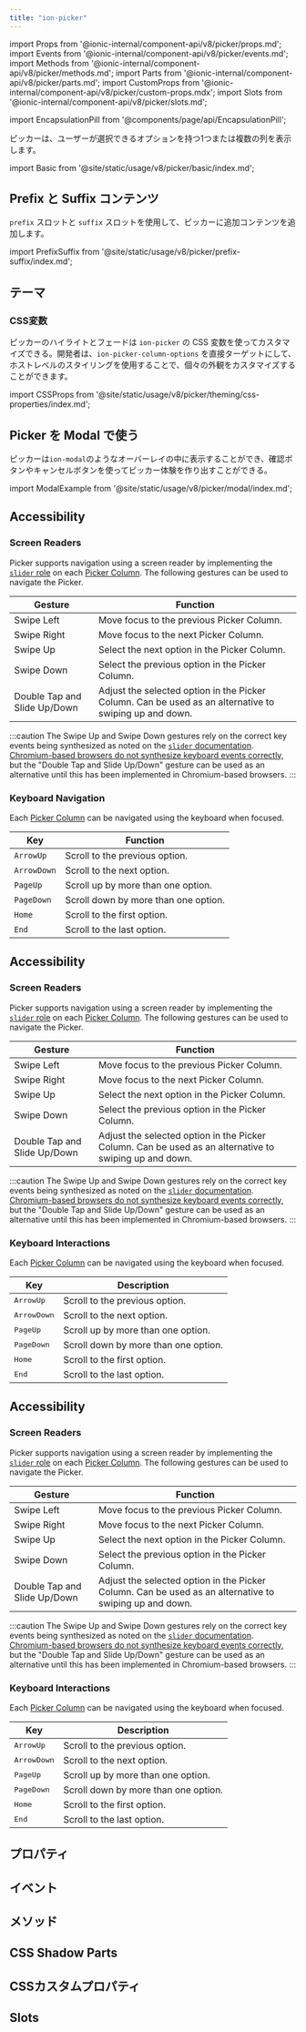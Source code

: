 ```yaml
---
title: "ion-picker"
---
```

import Props from '@ionic-internal/component-api/v8/picker/props.md';
import Events from '@ionic-internal/component-api/v8/picker/events.md';
import Methods from '@ionic-internal/component-api/v8/picker/methods.md';
import Parts from '@ionic-internal/component-api/v8/picker/parts.md';
import CustomProps from '@ionic-internal/component-api/v8/picker/custom-props.mdx';
import Slots from '@ionic-internal/component-api/v8/picker/slots.md';

<head>
  <title>ion-picker: Display a list of options in columns</title>
  <meta name="description" content="ピッカーは、ユーザーが選択できるオプションを持つ1つまたは複数の列を表示します。" />
</head>

import EncapsulationPill from '@components/page/api/EncapsulationPill';

<EncapsulationPill type="shadow" />

ピッカーは、ユーザーが選択できるオプションを持つ1つまたは複数の列を表示します。

import Basic from '@site/static/usage/v8/picker/basic/index.md';

<Basic />

## Prefix と Suffix コンテンツ

`prefix` スロットと `suffix` スロットを使用して、ピッカーに追加コンテンツを追加します。

import PrefixSuffix from '@site/static/usage/v8/picker/prefix-suffix/index.md';

<PrefixSuffix />

## テーマ

### CSS変数

ピッカーのハイライトとフェードは `ion-picker` の CSS 変数を使ってカスタマイズできる。開発者は、`ion-picker-column-options` を直接ターゲットにして、ホストレベルのスタイリングを使用することで、個々の外観をカスタマイズすることができます。

import CSSProps from '@site/static/usage/v8/picker/theming/css-properties/index.md';

<CSSProps />

## Picker を Modal で使う

ピッカーは`ion-modal`のようなオーバーレイの中に表示することができ、確認ボタンやキャンセルボタンを使ってピッカー体験を作り出すことができる。

import ModalExample from '@site/static/usage/v8/picker/modal/index.md';

<ModalExample />
  
## Accessibility

### Screen Readers

Picker supports navigation using a screen reader by implementing the [`slider` role](https://developer.mozilla.org/en-US/docs/Web/Accessibility/ARIA/Roles/slider_role) on each [Picker Column](./picker-column). The following gestures can be used to navigate the Picker.

| Gesture | Function |
| - | - |
| Swipe Left | Move focus to the previous Picker Column. |
| Swipe Right | Move focus to the next Picker Column. |
| Swipe Up | Select the next option in the Picker Column. |
| Swipe Down | Select the previous option in the Picker Column. |
| Double Tap and Slide Up/Down | Adjust the selected option in the Picker Column. Can be used as an alternative to swiping up and down. |

:::caution
The Swipe Up and Swipe Down gestures rely on the correct key events being synthesized as noted on the [`slider` documentation](https://developer.mozilla.org/en-US/docs/Web/Accessibility/ARIA/Roles/slider_role). [Chromium-based browsers do not synthesize keyboard events correctly](https://issues.chromium.org/issues/40816094), but the "Double Tap and Slide Up/Down" gesture can be used as an alternative until this has been implemented in Chromium-based browsers.
:::

### Keyboard Navigation

Each [Picker Column](./picker-column) can be navigated using the keyboard when focused.

| Key                | Function                                                     |
| ------------------ | ------------------------------------------------------------ |
| `ArrowUp` | Scroll to the previous option. |
| `ArrowDown` | Scroll to the next option. |
| `PageUp` | Scroll up by more than one option. |
| `PageDown` | Scroll down by more than one option. | 
| `Home` | Scroll to the first option. |
| `End` | Scroll to the last option. |

## Accessibility

### Screen Readers

Picker supports navigation using a screen reader by implementing the [`slider` role](https://developer.mozilla.org/en-US/docs/Web/Accessibility/ARIA/Roles/slider_role) on each [Picker Column](./picker-column). The following gestures can be used to navigate the Picker.

| Gesture | Function |
| - | - |
| Swipe Left | Move focus to the previous Picker Column. |
| Swipe Right | Move focus to the next Picker Column. |
| Swipe Up | Select the next option in the Picker Column. |
| Swipe Down | Select the previous option in the Picker Column. |
| Double Tap and Slide Up/Down | Adjust the selected option in the Picker Column. Can be used as an alternative to swiping up and down. |

:::caution
The Swipe Up and Swipe Down gestures rely on the correct key events being synthesized as noted on the [`slider` documentation](https://developer.mozilla.org/en-US/docs/Web/Accessibility/ARIA/Roles/slider_role). [Chromium-based browsers do not synthesize keyboard events correctly](https://issues.chromium.org/issues/40816094), but the "Double Tap and Slide Up/Down" gesture can be used as an alternative until this has been implemented in Chromium-based browsers.
:::

### Keyboard Interactions

Each [Picker Column](./picker-column) can be navigated using the keyboard when focused.

| Key                  | Description                          |
| -------------------- | ------------------------------------ |
| <kbd>ArrowUp</kbd>   | Scroll to the previous option.       |
| <kbd>ArrowDown</kbd> | Scroll to the next option.           |
| <kbd>PageUp</kbd>    | Scroll up by more than one option.   |
| <kbd>PageDown</kbd>  | Scroll down by more than one option. |
| <kbd>Home</kbd>      | Scroll to the first option.          |
| <kbd>End</kbd>       | Scroll to the last option.           |

## Accessibility

### Screen Readers

Picker supports navigation using a screen reader by implementing the [`slider` role](https://developer.mozilla.org/en-US/docs/Web/Accessibility/ARIA/Roles/slider_role) on each [Picker Column](./picker-column). The following gestures can be used to navigate the Picker.

| Gesture | Function |
| - | - |
| Swipe Left | Move focus to the previous Picker Column. |
| Swipe Right | Move focus to the next Picker Column. |
| Swipe Up | Select the next option in the Picker Column. |
| Swipe Down | Select the previous option in the Picker Column. |
| Double Tap and Slide Up/Down | Adjust the selected option in the Picker Column. Can be used as an alternative to swiping up and down. |

:::caution
The Swipe Up and Swipe Down gestures rely on the correct key events being synthesized as noted on the [`slider` documentation](https://developer.mozilla.org/en-US/docs/Web/Accessibility/ARIA/Roles/slider_role). [Chromium-based browsers do not synthesize keyboard events correctly](https://issues.chromium.org/issues/40816094), but the "Double Tap and Slide Up/Down" gesture can be used as an alternative until this has been implemented in Chromium-based browsers.
:::

### Keyboard Interactions

Each [Picker Column](./picker-column) can be navigated using the keyboard when focused.

| Key                  | Description                          |
| -------------------- | ------------------------------------ |
| <kbd>ArrowUp</kbd>   | Scroll to the previous option.       |
| <kbd>ArrowDown</kbd> | Scroll to the next option.           |
| <kbd>PageUp</kbd>    | Scroll up by more than one option.   |
| <kbd>PageDown</kbd>  | Scroll down by more than one option. |
| <kbd>Home</kbd>      | Scroll to the first option.          |
| <kbd>End</kbd>       | Scroll to the last option.           |

## プロパティ
<Props />

## イベント
<Events />

## メソッド
<Methods />

## CSS Shadow Parts
<Parts />

## CSSカスタムプロパティ
<CustomProps />

## Slots
<Slots />
